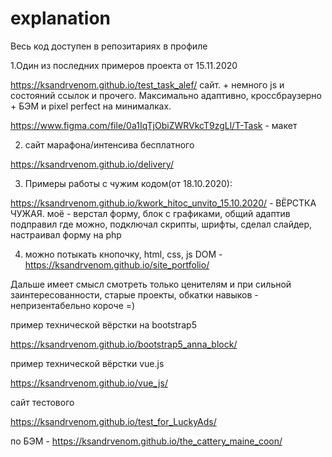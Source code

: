 # explanation

Весь код доступен в репозитариях в профиле

1.Один из последних примеров проекта от 15.11.2020

https://ksandrvenom.github.io/test_task_alef/ сайт. + немного js и состояний ссылок и прочего. Максимально адаптивно, кроссбраузерно + БЭМ и pixel perfect на минималках.

https://www.figma.com/file/0a1IqTjObiZWRVkcT9zgLl/T-Task - макет


2. сайт марафона/интенсива бесплатного

https://ksandrvenom.github.io/delivery/


3. Примеры работы с чужим кодом(от 18.10.2020):

https://ksandrvenom.github.io/kwork_hitoc_unvito_15.10.2020/ - ВЁРСТКА ЧУЖАЯ. моё - верстал форму, блок с графиками, общий адаптив подправил где можно, подключал скрипты, шрифты, сделал слайдер, настраивал форму на php

4. можно потыкать кнопочку, html, css, js DOM - https://ksandrvenom.github.io/site_portfolio/







Дальше имеет смысл смотреть только ценителям и при сильной заинтересованности, старые проекты, обкатки навыков - непризентабельно короче =)











пример технической вёрстки на bootstrap5

https://ksandrvenom.github.io/bootstrap5_anna_block/

пример технической вёрстки vue.js

https://ksandrvenom.github.io/vue_js/
 
 
сайт тестового

https://ksandrvenom.github.io/test_for_LuckyAds/

по БЭМ - https://ksandrvenom.github.io/the_cattery_maine_coon/


